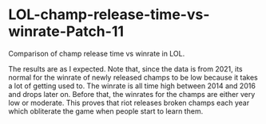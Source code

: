# LOL-champ-release-time-vs-winrate-Patch-11
Comparison of champ release time vs winrate in LOL. 


The results are as I expected. Note that, since the data is from 2021, its normal for the winrate of newly released
champs to be low because it takes a lot of getting used to. The winrate is all time high between 2014 and 2016
and drops later on. Before that, the winrates for the champs are either very low or moderate. This proves that
riot releases broken champs each year which obliterate the game when people start to learn them.  
